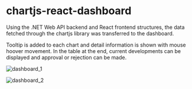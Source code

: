 # chartjs-react-dashboard

Using the .NET Web API backend and React frontend structures, the data fetched through the chartjs library was transferred to the dashboard.

Tooltip is added to each chart and detail information is shown with mouse hoover movement. In the table at the end, current developments can be displayed and approval or rejection can be made.
 
![dashboard_1](https://github.com/cemsener/chartjs-react-dashboard/assets/16481521/3f631950-6ebf-462f-8004-6f56039970ab)

![dashboard_2](https://github.com/cemsener/chartjs-react-dashboard/assets/16481521/6ecb0909-0eed-4f4d-948e-d088d6dc70af)
